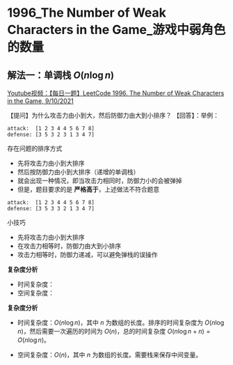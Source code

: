 # 1996_The Number of Weak Characters in the Game_游戏中弱角色的数量

## 解法一：单调栈 $O(n \log n)$

[Youtube视频：【每日一题】LeetCode 1996. The Number of Weak Characters in the Game, 9/10/2021](https://youtu.be/XSxnbDFz_2U)

【提问】为什么攻击力由小到大，然后防御力由大到小排序？
【回答】：举例：
```
attack:  [1 2 3 4 4 5 6 7 8]
defense: [3 5 3 2 3 1 3 4 7]
```
存在问题的排序方式
- 先将攻击力由小到大排序
- 然后按防御力由小到大排序（递增的单调栈）
- 就会出现一种情况，即当攻击力相同时，防御力小的会被弹掉
- 但是，题目要求的是 **严格高于**，上述做法不符合题意

```
attack:  [1 2 3 4 4 5 6 7 8]
defense: [3 5 3 3 2 1 3 4 7]
```
小技巧
- 先将攻击力由小到大排序
- 在攻击力相等时，防御力由大到小排序
- 攻击力相等时，防御力递减，可以避免弹栈的误操作

**复杂度分析**
- 时间复杂度：
- 空间复杂度：

**复杂度分析**

- 时间复杂度：$O(n \log n)$，其中 $n$ 为数组的长度。排序的时间复杂度为 $O(n \log n)$，然后需要一次遍历的时间为 $O(n)$，总的时间复杂度 $O(n \log n + n) = O(n \log n)$。

- 空间复杂度：$O(n)$，其中 $n$ 为数组的长度。需要栈来保存中间变量。
